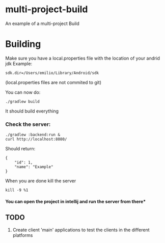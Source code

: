 # multi-project-build
An example of a multi-project Build

# Building

Make sure you have a local.properties file with the location of your andrid jdk
Example:
```properties
sdk.dir=/Users/emilio/Library/Android/sdk
```
(local.properties files are not commited to git)

You can now do:

```shell
./gradlew build
```

It should build everything

### Check the server:

```shell
./gradlew :backend:run &
curl http://localhost:8080/
```

Should return:
```shell
{
    "id": 1,
    "name": "Example"
}
```

When you are done kill the server
```shell
kill -9 %1
```

#### You can open the project in intellij and run the server from there*


## TODO

1. Create client 'main' applications to test the clients in the different platforms

